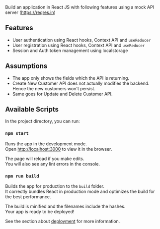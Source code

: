 Build an application in React JS with following features using a mock API server (https://reqres.in)

## Features
- User authentication using React hooks, Context API and `useReducer`
- User registration using React hooks, Context API and `useReducer`
- Session and Auth token management using localstorage

## Assumptions
- The app only shows the fields which the API is returning.
- Create New Customer API does not actually modifies the backend. Hence the new customers won't persist.
- Same goes for Update and Delete Customer API.

## Available Scripts

In the project directory, you can run:

### `npm start`

Runs the app in the development mode.<br />
Open [http://localhost:3000](http://localhost:3000) to view it in the browser.

The page will reload if you make edits.<br />
You will also see any lint errors in the console.

### `npm run build`

Builds the app for production to the `build` folder.<br />
It correctly bundles React in production mode and optimizes the build for the best performance.

The build is minified and the filenames include the hashes.<br />
Your app is ready to be deployed!

See the section about [deployment](https://facebook.github.io/create-react-app/docs/deployment) for more information.
